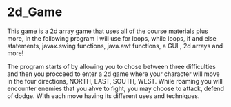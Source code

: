# 2d_Game
This game is a 2d array game that uses all of the course materials plus more,
In the following program I will use for loops, while loops, if and else statements, javax.swing functions, java.awt functions, a GUI , 2d arrays and more!

The program starts of by allowing you to chose between three difficulties and then you procceed to enter a 2d game where your character will move in the four directions, NORTH, EAST, SOUTH, WEST. While roaming you will encounter enemies that you ahve to fight, you may choose to attack, defend of dodge. WIth each move having its different uses and techniques.
